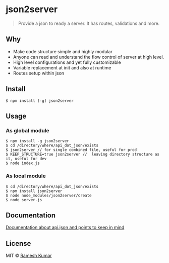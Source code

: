 # json2server

> Provide a json to ready a server. It has routes, validations and more.

## Why

- Make code structure simple and highly modular
- Anyone can read and understand the flow control of server at high level.
- High level configurations and yet fully customizable
- Variable replacement at init and also at runtime
- Routes setup within json

## Install

```
$ npm install [-g] json2server
```

## Usage

### As global module

```
$ npm install -g json2server
$ cd /directory/where/api_dot_json/exists
$ json2server // for single combined file, useful for prod
$ KEEP_STRUCTURE=true json2server //  leaving directory structure as it, useful for dev
$ node index.js
```
### As local module

```
$ cd /directory/where/api_dot_json/exists
$ npm install json2server
$ node node_modules/json2server/create
$ node server.js
```

## Documentation

[Documentation about api.json and points to keep in mind](https://github.com/codeofnode/json2server/blob/master/DOC.md)

## License

MIT © [Ramesh Kumar](codeofnode-at-the-rate-gmail-dot-com)
